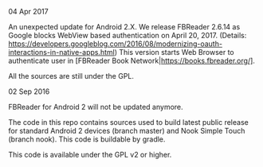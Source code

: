 04 Apr 2017

An unexpected update for Android 2.X. We release FBReader 2.6.14 as Google blocks WebView based authentication on April 20, 2017. (Details: https://developers.googleblog.com/2016/08/modernizing-oauth-interactions-in-native-apps.html) This version starts Web Browser to authenticate user in [FBReader Book Network|https://books.fbreader.org/].

All the sources are still under the GPL.


02 Sep 2016

FBReader for Android 2 will not be updated anymore.

The code in this repo contains sources used to build latest public release for standard Android 2 devices
(branch master) and Nook Simple Touch (branch nook). This code is buildable by gradle.

This code is available under the GPL v2 or higher.
